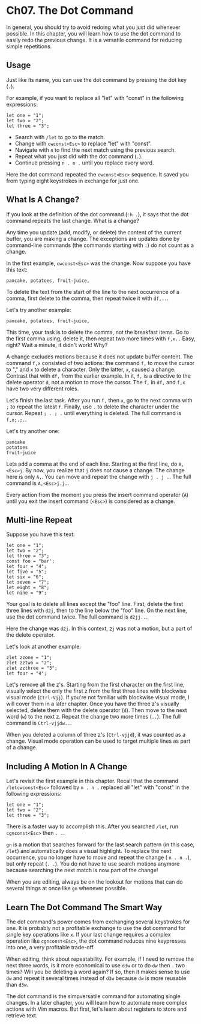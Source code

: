 # Ch07. The Dot Command

In general, you should try to avoid redoing what you just did whenever possible. In this chapter, you will learn how to use the dot command to easily redo the previous change. It is a versatile command for reducing simple repetitions.

## Usage

Just like its name, you can use the dot command by pressing the dot key (`.`).

For example, if you want to replace all "let" with "const" in the following expressions:

```
let one = "1";
let two = "2";
let three = "3";
```

- Search with `/let` to go to the match.
- Change with  `cwconst<Esc>` to replace "let" with "const".
- Navigate with `n` to find the next match using the previous search.
- Repeat what you just did with the dot command (`.`).
- Continue pressing `n . n .` until you replace every word.

Here the dot command repeated the `cwconst<Esc>` sequence. It saved you from typing eight keystrokes in exchange for just one.

## What Is A Change?

If you look at the definition of the dot command (`:h .`), it says that the dot command repeats the last change. What is a change?

Any time you update (add, modify, or delete) the content of the current buffer, you are making a change. The exceptions are updates done by command-line commands (the commands starting with `:`) do not count as a change.

In the first example, `cwconst<Esc>` was the change. Now suppose you have this text:

```
pancake, potatoes, fruit-juice,
```

To delete the text from the start of the line to the next occurrence of a comma, first delete to the comma, then repeat twice it with `df,..`. 

Let's try another example:

```
pancake, potatoes, fruit-juice,
```

This time, your task is to delete the comma, not the breakfast items. Go to the first comma using, delete it, then repeat two more times with `f,x..` Easy, right? Wait a minute, it didn't work! Why?

A change excludes motions because it does not update buffer content. The command `f,x` consisted of two actions: the command `f,` to move the cursor to "," and `x` to delete a character. Only the latter, `x`, caused a change. Contrast that with `df,` from the earlier example. In it, `f,` is a directive to the delete operator `d`, not a motion to move the cursor. The `f,` in `df,` and `f,x` have two very different roles.

Let's finish the last task. After you run `f,` then `x`, go to the next comma with `;` to repeat the latest `f`. Finally, use `.` to delete the character under the cursor. Repeat `; . ; .` until everything is deleted. The full command is `f,x;.;.`.

Let's try another one:

```
pancake
potatoes
fruit-juice
```

Lets add a comma at the end of each line. Starting at the first line, do `A,<Esc>j`. By now, you realize that `j` does not cause a change. The change here is only `A,`. You can move and repeat the change with `j . j .`. The full command is `A,<Esc>j.j.`.

Every action from the moment you press the insert command operator (`A`) until you exit the insert command (`<Esc>`) is considered as a change.

## Multi-line Repeat

Suppose you have this text:

```
let one = "1";
let two = "2";
let three = "3";
const foo = "bar';
let four = "4";
let five = "5";
let six = "6";
let seven = "7";
let eight = "8";
let nine = "9";
```

Your goal is to delete all lines except the "foo" line. First, delete the first three lines with `d2j`, then to the line below the "foo" line. On the next line, use the dot command twice. The full command is `d2jj..`.

Here the change was `d2j`. In this context, `2j` was not a motion, but a part of the delete operator.

Let's look at another example:

```
zlet zzone = "1";
zlet zztwo = "2";
zlet zzthree = "3";
let four = "4";
```

Let's remove all the z's. Starting from the first character on the first line, visually select the only the first z from the first three lines with blockwise visual mode (`Ctrl-Vjj`). If you're not familiar with blockwise visual mode, I will cover them in a later chapter. Once you have the three z's visually selected, delete them with the delete operator (`d`). Then move to the next word (`w`) to the next z. Repeat the change two more times (`..`). The full command is `Ctrl-vjjdw..`.

When you deleted a column of three z's (`Ctrl-vjjd`), it was counted as a change. Visual mode operation can be used to target multiple lines as part of a change.

## Including A Motion In A Change

Let's revisit the first example in this chapter. Recall that the command `/letcwconst<Esc>` followed by `n . n .`  replaced all "let" with "const" in the following expressions:

```
let one = "1";
let two = "2";
let three = "3";
```

There is a faster way to accomplish this. After you searched `/let`, run `cgnconst<Esc>` then `. .`.

`gn` is a motion that searches forward for the last search pattern (in this case, `/let`) and automatically does a visual highlight. To replace the next occurrence, you no longer have to move and repeat the change ( `n . n .`), but only repeat (`. .`). You do not have to use search motions anymore because searching the next match is now part of the change!

When you are editing, always be on the lookout for motions that can do several things at once like `gn` whenever possible.

## Learn The Dot Command The Smart Way

The dot command's power comes from exchanging several keystrokes for one. It is probably not a profitable exchange to use the dot command for single key operations like `x`. If your last change requires a complex operation like `cgnconst<Esc>`, the dot command reduces nine keypresses into one, a very profitable trade-off.

When editing, think about repeatability. For example, if I need to remove the next three words, is it more economical to use `d3w` or to do `dw` then `.` two times? Will you be deleting a word again? If so, then it makes sense to use `dw` and repeat it several times instead of `d3w` because `dw` is more reusable than `d3w`. 

The dot command is the simpversatile command for automating single changes. In a later chapter, you will learn how to automate more complex actions with Vim macros. But first, let's learn about registers to store and retrieve text.
